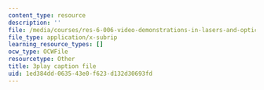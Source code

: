```yaml
---
content_type: resource
description: ''
file: /media/courses/res-6-006-video-demonstrations-in-lasers-and-optics-spring-2008/1ed384dd063543e0f623d132d30693fd_95M4uD6WsSE.srt
file_type: application/x-subrip
learning_resource_types: []
ocw_type: OCWFile
resourcetype: Other
title: 3play caption file
uid: 1ed384dd-0635-43e0-f623-d132d30693fd
---
```

